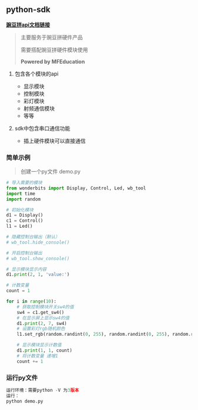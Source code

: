 ## python-sdk

**[豌豆拼api文档链接](http://doc.wonderbits.cn/)**

> 主要服务于豌豆拼硬件产品
>
> 需要搭配豌豆拼硬件模块使用
>
> **Powered by MFEducation**

1. 包含各个模块的api
    * 显示模块
    * 控制模块
    * 彩灯模块
    * 射频通信模块
    * 等等

2. sdk中包含串口通信功能
    * 插上硬件模块可以直接通信


### 简单示例
> 创建一个py文件 demo.py

```python
# 导入需要的模块
from wonderbits import Display, Control, Led, wb_tool
import time
import random

# 初始化模块
d1 = Display()
c1 = Control()
l1 = Led()

# 隐藏控制台输出（默认）
# wb_tool.hide_console()

# 开启控制台输出
# wb_tool.show_console()

# 显示模块显示内容
d1.print(2, 1, 'value:')

# 计数变量
count = 1

for i in range(10):
    # 获取控制模块开关sw4的值
    sw4 = c1.get_sw4()
    # 在显示屏上显示sw4的值
    d1.print(2, 7, sw4)
    # 设置彩灯rgb随机颜色
    l1.set_rgb(random.randint(0, 255), random.randint(0, 255), random.randint(0, 255))

    # 显示模块显示计数值 
    d1.print(1, 1, count)
    # 将计数变量 递增1
    count += 1

```

### 运行py文件
```python
运行环境：需要python -V 为3版本
运行：
python demo.py
```
